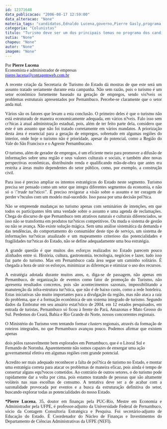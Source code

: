 ```yaml
---
id: 12371648
data_publicacao: "2006-08-17 12:59:00"
data_alteracao: "None"
materia_tags: "candidatos,Ednaldo Lucena,governo,Pierre Gasly,programa,turismo"
categoria: "Colunistas"
titulo: "Turismo deve ser um dos principais temas no programa dos candidatos ao governo (Pierre Lucena)"
sutia: "None"
chapeu: "None"
autor: "None"
imagem: "None"
---
```

<p><P align=justify><FONT face=Verdana>Por <STRONG>Pierre Lucena</STRONG><BR>Economista e administrador de empresas<BR></FONT><A href=\"mailto:pierre.lucena@contagemweb.com.br\"><U><FONT color=#0000ff><FONT face=Verdana>pierre.lucena@contagemweb.com.br</FONT></U></FONT></A></P></p>
<p><P align=justify><FONT face=Verdana></FONT></P><FONT face=\"Times New Roman\"></p>
<p><P align=justify><FONT face=Verdana>A recente criação da Secretaria de Turismo do Estado dá mostras de que este será um assunto tratado seriamente durante esta campanha. Não sem razão, pois o turismo é um setor econômico fortemente baseado na geração de empregos, sendo vis?veis os problemas estruturais apresentados por Pernambuco. Percebe-se claramente que o setor anda mal.</FONT></P></p>
<p><P align=justify><FONT face=Verdana></FONT></P></p>
<p><P align=justify><FONT face=Verdana>Vários são os fatores que levam a esta conclusão. O primeiro deles é que o turismo não está estruturado de maneira economicamente adequada, em vários n?veis. Falo isso sem cr?ticas à atual administração estadual, pois, além de ter feito parte dela, considero que este é um assunto que não foi tratado corretamente em vários mandatos. A priorização desta área é essencial para a geração de empregos, sobretudo em algumas regiões do interior, onde hoje o turismo não é prioridade, apesar do potencial, como a Região do Vale do São Francisco e o Agreste Pernambucano.</FONT></P></p>
<p><P align=justify><FONT face=Verdana></FONT></P></p>
<p><P align=justify><FONT face=Verdana>O turismo, além de gerador de empregos, é um eficiente meio para promover a difusão de informações sobre uma região e seus valores culturais e sociais, e também abre novas perspectivas econômicas, distribuindo renda e qualificando mão-de-obra que antes era restrita a áreas muito dependentes do setor público, como, por exemplo, a construção civil.</FONT></P></p>
<p><P align=justify><FONT face=Verdana></FONT></P></p>
<p><P align=justify><FONT face=Verdana>Para isso é preciso ampliar os intentos estratégicos do Estado neste segmento. Turismo precisa ser pensado como um setor que integra diferentes segmentos da economia, e não só o \"<I>trade</I> tur?stico\". É preciso revigorar a visão sobre o assunto e ter coragem de perder v?nculos com um modelo mal-sucedido. Isso passa por uma decisão pol?tica.</FONT></P></p>
<p><P align=justify><FONT face=Verdana></FONT></P></p>
<p><P align=justify><FONT face=Verdana>Não se empreende mudanças no turismo apenas com seminários de intenções, em que todos os participantes têm uma verdade sobre o assunto e uma agenda de reclamações. Chega do discurso de que Pernambuco tem atrativos naturais e culturais diferenciados, se isso não se transforma em produtos tur?sticos competitivos. Ou muda o sistema de gestão ou não se avança. Não existe solução mágica. Sem uma análise sistemática da demanda e das tendências, do comportamento do consumidor deste tipo de serviço, um sistema de informações tur?sticas atualizado e um mapeamento criterioso das potencialidades e fragilidades tur?sticas do Estado, não se define adequadamente uma boa estratégia. </FONT></P></p>
<p><P align=justify><FONT face=Verdana></FONT></P></p>
<p><P align=justify><FONT face=Verdana>A grande questão é que muitos dos esforços realizados no Estado parecem pouco alinhados entre si. História, cultura, gastronomia, tecnologia, negócios e lazer, tudo isso faz parte do turismo. Mas em Pernambuco cada área segue um caminho solitário. É chegada a hora de unir os esforços, minimizar as diferenças e otimizar o uso dos recursos.</FONT></P></p>
<p><P align=justify><FONT face=Verdana></FONT></P></p>
<p><P align=justify><FONT face=Verdana>A estratégia adotada durante muitos anos, e, diga-se de passagem, não apenas em Pernambuco, de organização de eventos como fator de promoção do Turismo, não apresenta resultados concretos, pois são acontecimentos sazonais, impossibilitando a manutenção da infra-estrutura tur?stica, que não é de baixo custo, como a rede hoteleira. Estas iniciativas são muito importantes para a divulgação da região, mas não ataca a raiz do problema, que é a formação econômica de um sistema integrado de turismo. Segundo dados da Embratur em seu anuário estat?stico de 2004, em 12 estados pesquisados, em entrada de turistas, Pernambuco só ficou à frente do Pará, Amazonas e Mato Grosso do Sul. Perdemos do Ceará, Bahia e Rio Grande do Norte, nossos concorrentes regionais.</FONT></P></p>
<p><P align=justify><FONT face=Verdana></FONT></P></p>
<p><P align=justify><FONT face=Verdana>O Ministério do Turismo vem tentando formar <I>clusters</I> regionais, através da formação de roteiros integrados, no que Pernambuco avançou pouco. Podemos afirmar que existem apenas</p>
<p> dois pólos razoavelmente bem explorados em Pernambuco, que é o Litoral Sul e Fernando de Noronha. Aparentemente não somos capazes de enxergar uma ação governamental efetiva em algumas regiões com grande potencial. </FONT></P></p>
<p><P align=justify><FONT face=Verdana></FONT></P></p>
<p><P align=justify><FONT face=Verdana>Acredito ser mais adequado reconhecer a falta de pol?tica de turismo no Estado, e montar uma estratégia correta para atacar os problemas de maneira eficaz, pois ainda é tempo de consertar alguns equ?vocos cometidos. Ao contrário de outros setores, o do turismo pode rapidamente dar a volta por cima, pois estamos tratando de pessoas que são altamente voláteis nas suas escolhas de consumo. A tentativa deve ser a de acabar com a sazonalidade provocada por eventos e a busca da estruturação definitiva do setor, buscando explorar todas as potencialidades do nosso Estado.</FONT></P></p>
<p><P align=justify><FONT face=Verdana></FONT></P></p>
<p><P align=justify><FONT face=Verdana><STRONG>*Pierre Lucena</STRONG>, 35, doutor em finanças pela PUC-Rio, Mestre em Economia e Administrador pela UFPE, é professor-adjunto da Universidade Federal de Pernambuco, sócio da Contagem Consultoria Estratégica e Pesquisa. Foi secretário-adjunto de Educação do Estado. É Coordenador do Núcleo de Finanças e Investimentos do Departamento de Ciências Administrativas da UFPE (NEFI).</FONT></P></FONT> </p>
